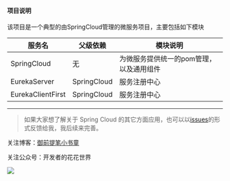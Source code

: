 #### 项目说明
该项目是一个典型的由SpringCloud管理的微服务项目，主要包括如下模块

|服务名 | 父级依赖 | 模块说明|
|----|----|----        |
|SpringCloud|无|为微服务提供统一的pom管理，以及通用组件|  
|EurekaServer|SpringCloud|服务注册中心|  
|EurekaClientFirst|SpringCloud|服务注册中心|  


---

> 如果大家想了解关于 Spring Cloud 的其它方面应用，也可以以[issues](https://github.com/humingfeng/SpringCloud/issues)的形式反馈给我，我后续来完善。

关注博客：[御前提笔小书童](https://blog.csdn.net/qq_22260641)

关注公众号：开发者的花花世界

![](https://img-blog.csdnimg.cn/20190106225239166.jpg)